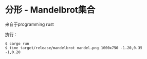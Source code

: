 # 分形 - Mandelbrot集合

来自于programming rust

执行：

```
$ cargo run
$ time target/release/mandelbrot mandel.png 1000x750 -1.20,0.35 -1,0.20
```
